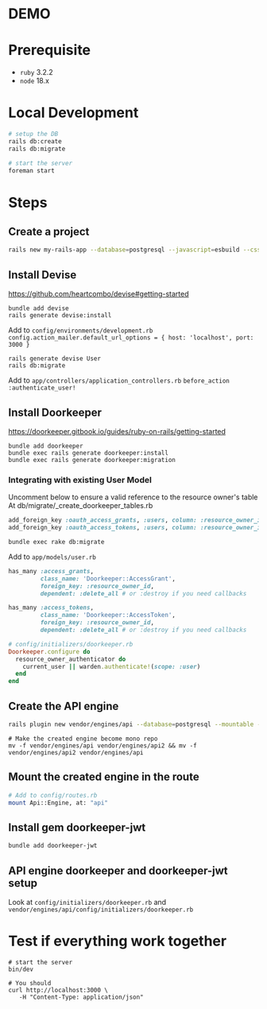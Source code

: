 # DEMO

# Prerequisite

- `ruby` 3.2.2
- `node` 18.x

# Local Development

```sh
# setup the DB
rails db:create
rails db:migrate

# start the server
foreman start
```

# Steps

## Create a project

```sh
rails new my-rails-app --database=postgresql --javascript=esbuild --css=bootstrap
```

## Install Devise

https://github.com/heartcombo/devise#getting-started

```shell
bundle add devise
rails generate devise:install
```

Add to `config/environments/development.rb`
`config.action_mailer.default_url_options = { host: 'localhost', port: 3000 }`

```shell
rails generate devise User
rails db:migrate
```

Add to `app/controllers/application_controllers.rb` 
`before_action :authenticate_user!`

## Install Doorkeeper

https://doorkeeper.gitbook.io/guides/ruby-on-rails/getting-started

```shell
bundle add doorkeeper
bundle exec rails generate doorkeeper:install
bundle exec rails generate doorkeeper:migration
```

### Integrating with existing User Model

Uncomment below to ensure a valid reference to the resource owner's table
At db/migrate/_create_doorkeeper_tables.rb

```ruby
add_foreign_key :oauth_access_grants, :users, column: :resource_owner_id
add_foreign_key :oauth_access_tokens, :users, column: :resource_owner_id
```

```shell
bundle exec rake db:migrate
```

Add to `app/models/user.rb`

```ruby
has_many :access_grants,
         class_name: 'Doorkeeper::AccessGrant',
         foreign_key: :resource_owner_id,
         dependent: :delete_all # or :destroy if you need callbacks

has_many :access_tokens,
         class_name: 'Doorkeeper::AccessToken',
         foreign_key: :resource_owner_id,
         dependent: :delete_all # or :destroy if you need callbacks
```

```ruby
# config/initializers/doorkeeper.rb
Doorkeeper.configure do
  resource_owner_authenticator do
    current_user || warden.authenticate!(scope: :user)
  end
end
```

## Create the API engine

```sh
rails plugin new vendor/engines/api --database=postgresql --mountable --api
```

```shell
# Make the created engine become mono repo
mv -f vendor/engines/api vendor/engines/api2 && mv -f vendor/engines/api2 vendor/engines/api
```

## Mount the created engine in the route

```sh
# Add to config/routes.rb
mount Api::Engine, at: "api"

```

## Install gem doorkeeper-jwt

```sh
bundle add doorkeeper-jwt
```

## API engine doorkeeper and doorkeeper-jwt setup 

Look at `config/initializers/doorkeeper.rb` and `vendor/engines/api/config/initializers/doorkeeper.rb`

# Test if everything work together

```shell
# start the server
bin/dev
```

```shell
# You should 
curl http://localhost:3000 \
   -H "Content-Type: application/json"
```